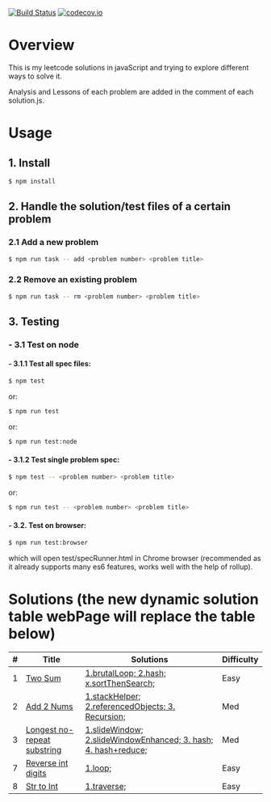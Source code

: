 [![Build Status](https://img.shields.io/travis/Williammer/leetcode-js.svg?branch=master)](https://travis-ci.org/Williammer/leetcode-js)
[![codecov.io](https://codecov.io/github/Williammer/leetcode/coverage.svg?branch=master)](https://codecov.io/gh/Williammer/leetcode)


# Overview

This is my leetcode solutions in javaScript and trying to explore different ways to solve it.

Analysis and Lessons of each problem are added in the comment of each solution.js.


# Usage

## 1. Install
``` bash
$ npm install
```

## 2. Handle the solution/test files of a certain problem
### 2.1 Add a new problem
``` bash
$ npm run task -- add <problem number> <problem title>
```
### 2.2 Remove an existing problem
``` bash
$ npm run task -- rm <problem number> <problem title>
```

## 3. Testing

### - 3.1 Test on node
#### - 3.1.1 Test all spec files:
``` bash
$ npm test
```
or:
``` bash
$ npm run test
```
or:
``` bash
$ npm run test:node
```
#### - 3.1.2 Test single problem spec:
``` bash
$ npm test -- <problem number> <problem title>
```
or:
``` bash
$ npm run test -- <problem number> <problem title>
```

#### - 3.2. Test on browser:
``` bash
$ npm run test:browser
```
which will open test/specRunner.html in Chrome browser (recommended as it already supports many es6 features, works well with the help of rollup).


# Solutions (the new dynamic solution table webPage will replace the table below)
| # | Title | Solutions | Difficulty |
|---| ----- | -------- | ---------- |
|1|[Two Sum](https://leetcode.com/problems/two-sum/)|[1.brutalLoop; 2.hash; x.sortThenSearch;](./src/1.twoSum/solution.js)|Easy|
|2|[Add 2 Nums](https://leetcode.com/problems/add-two-numbers/)|[1.stackHelper; 2.referencedObjects; 3. Recursion;](./src/2.add2Nums/solution.js)|Med|
|3|[Longest no-repeat substring](https://leetcode.com/problems/longest-substring-without-repeating-characters/)|[1.slideWindow; 2.slideWindowEnhanced; 3. hash; 4. hash+reduce;](./src/3.longestSubstr/solution.js)|Med|
|7|[Reverse int digits](https://leetcode.com/problems/reverse-integer/)|[1.loop;](./src/7.reverseInt/solution.js)|Easy|
|8|[Str to Int](https://leetcode.com/problems/string-to-integer-atoi/)|[1.traverse;](./src/8.atoi/solution.js)|Easy|
